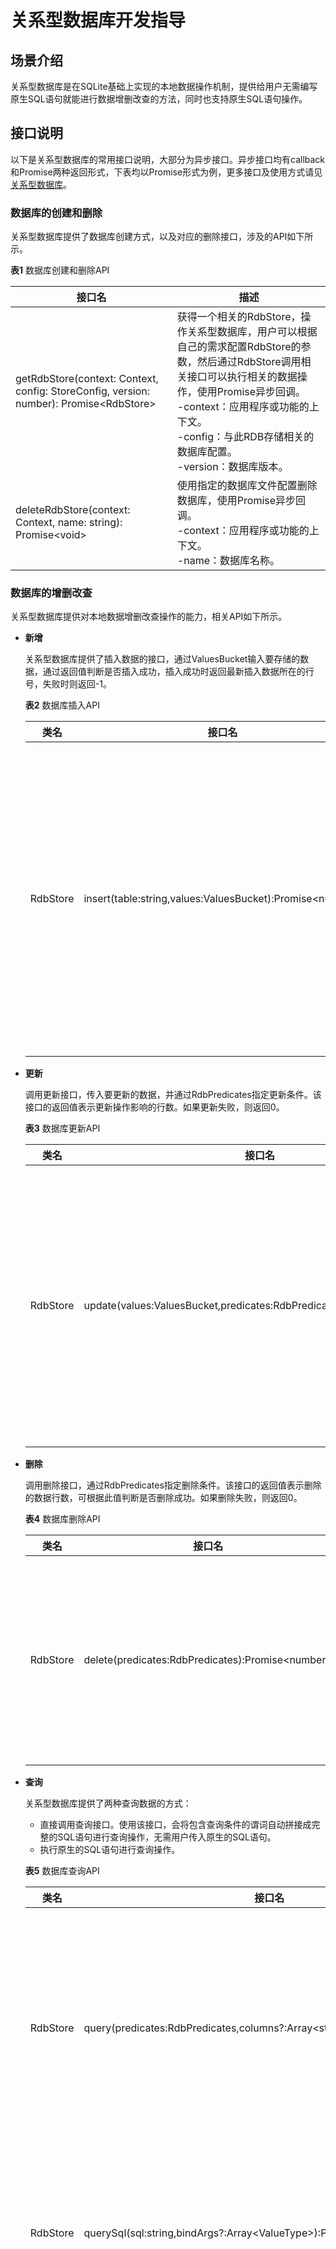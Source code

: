 # 关系型数据库开发指导

## 场景介绍

关系型数据库是在SQLite基础上实现的本地数据操作机制，提供给用户无需编写原生SQL语句就能进行数据增删改查的方法，同时也支持原生SQL语句操作。


## 接口说明

以下是关系型数据库的常用接口说明，大部分为异步接口。异步接口均有callback和Promise两种返回形式，下表均以Promise形式为例，更多接口及使用方式请见[关系型数据库](../reference/apis/js-apis-data-rdb.md)。

### 数据库的创建和删除

关系型数据库提供了数据库创建方式，以及对应的删除接口，涉及的API如下所示。

**表1** 数据库创建和删除API

| 接口名                                                       | 描述                                                         |
| ------------------------------------------------------------ | ------------------------------------------------------------ |
| getRdbStore(context: Context, config: StoreConfig, version: number): Promise&lt;RdbStore&gt; | 获得一个相关的RdbStore，操作关系型数据库，用户可以根据自己的需求配置RdbStore的参数，然后通过RdbStore调用相关接口可以执行相关的数据操作，使用Promise异步回调。<br/>-context：应用程序或功能的上下文。<br/>-config：与此RDB存储相关的数据库配置。<br/>-version：数据库版本。 |
| deleteRdbStore(context: Context, name: string): Promise&lt;void&gt; | 使用指定的数据库文件配置删除数据库，使用Promise异步回调。<br/>-context：应用程序或功能的上下文。<br/>-name：数据库名称。 |

### 数据库的增删改查

关系型数据库提供对本地数据增删改查操作的能力，相关API如下所示。

- **新增**
  
  关系型数据库提供了插入数据的接口，通过ValuesBucket输入要存储的数据，通过返回值判断是否插入成功，插入成功时返回最新插入数据所在的行号，失败时则返回-1。
  
  **表2** 数据库插入API
  
  | 类名     | 接口名                                                       | 描述                                                         |
  | -------- | ------------------------------------------------------------ | ------------------------------------------------------------ |
  | RdbStore | insert(table:string,values:ValuesBucket):Promise&lt;number&gt; | 向目标表中插入一行数据，使用Promise异步回调。<br>如果操作成功，返回行ID；否则返回-1。<br/>-table：指定的目标表名。<br/>-values：表示要插入到表中的数据行。 |
  
- **更新**
  
  调用更新接口，传入要更新的数据，并通过RdbPredicates指定更新条件。该接口的返回值表示更新操作影响的行数。如果更新失败，则返回0。
  
  **表3** 数据库更新API
  
  | 类名     | 接口名                                                       | 描述                                                         |
  | -------- | ------------------------------------------------------------ | ------------------------------------------------------------ |
  | RdbStore | update(values:ValuesBucket,predicates:RdbPredicates):Promise&lt;number&gt; | 根据RdbPredicates的指定实例对象更新数据库中的数据，使用Promise异步回调。<br>返回受影响的行数。<br/>-values：以ValuesBucket存储的要更新的数据。<br/>-predicates：表示RdbPredicates的实例对象指定的更新条件。 |
  
- **删除** 
  
  调用删除接口，通过RdbPredicates指定删除条件。该接口的返回值表示删除的数据行数，可根据此值判断是否删除成功。如果删除失败，则返回0。
  
  **表4** 数据库删除API
  
  | 类名     | 接口名                                                       | 描述                                                         |
  | -------- | ------------------------------------------------------------ | ------------------------------------------------------------ |
  | RdbStore | delete(predicates:RdbPredicates):Promise&lt;number&gt; | 根据RdbPredicates的指定实例对象从数据库中删除数据，使用Promise异步回调。<br>返回受影响的行数。 <br/>-predicates：RdbPredicates的实例对象指定的删除条件。 |
  
- **查询** 

  关系型数据库提供了两种查询数据的方式：

  - 直接调用查询接口。使用该接口，会将包含查询条件的谓词自动拼接成完整的SQL语句进行查询操作，无需用户传入原生的SQL语句。
  - 执行原生的SQL语句进行查询操作。

  **表5** 数据库查询API

  | 类名     | 接口名                                                       | 描述                                                         |
  | -------- | ------------------------------------------------------------ | ------------------------------------------------------------ |
  | RdbStore | query(predicates:RdbPredicates,columns?:Array&lt;string&gt;):Promise&lt;ResultSet&gt; | 根据指定条件查询数据库中的数据，使用Promise异步回调。<br/>-predicates：表示RdbPredicates的实例对象指定的查询条件。<br/>-columns：表示要查询的列。如果值为空，则查询应用于所有列。 |
  | RdbStore | querySql(sql:string,bindArgs?:Array&lt;ValueType&gt;):Promise&lt;ResultSet&gt; | 根据指定SQL语句查询数据库中的数据，使用Promise异步回调。<br/>-sql：指定要查询的SQL语句。<br/>-bindArgs：SQL语句中参数的值。 |
  | RdbStore | remoteQuery(device: string, table: string, predicates: RdbPredicates, columns: Array&lt;string&gt;): Promise&lt;ResultSet&gt; | 根据指定条件查询指定远程设备数据库中的数据。使用Promise异步回调。<br/>-device：指定远程查询的设备networkId。<br/>-table：指定远程查询的表名。<br/>-predicates：表示RdbPredicates的实例对象，指定查询的条件。<br/>-columns：表示要查询的列。如果值为空，则查询应用于所有列。 |

### 数据库谓词的使用

关系型数据库提供了用于设置数据库操作条件的谓词RdbPredicates，该类确定RDB中条件表达式的值是true还是false。

以下列举几个常用谓词，更多谓词的使用请见[关系型数据库谓词](../reference/apis/js-apis-data-rdb.md#rdbpredicates)。

**表6** 数据库谓词API

| 类名          | 接口名                                                       | 描述                                                         |
| ------------- | ------------------------------------------------------------ | ------------------------------------------------------------ |
| RdbPredicates | equalTo(field:string,value:ValueType):RdbPredicates | 配置谓词以匹配数据字段为ValueType且值等于指定值的字段。<br/>-field：数据库表中的列名。<br/>-value：指示要与谓词匹配的值。<br/>-RdbPredicates：返回与指定字段匹配的谓词。 |
| RdbPredicates | notEqualTo(field:string,value:ValueType):RdbPredicates | 配置谓词以匹配数据字段为ValueType且值不等于指定值的字段。<br/>-field：数据库表中的列名。<br/>-value：指示要与谓词匹配的值。<br/>-RdbPredicates：返回与指定字段匹配的谓词。 |
| RdbPredicates | or():RdbPredicates                                     | 将或条件添加到谓词中。<br/>-RdbPredicates：返回带有或条件的谓词。 |
| RdbPredicates | and():RdbPredicates                                    | 向谓词添加和条件。<br/>-RdbPredicates：返回带有和条件的谓词。 |
| RdbPredicates | contains(field:string,value:string):RdbPredicates | 配置谓词以匹配数据字段为String且value包含指定值的字段。<br/>-field：数据库表中的列名。<br/>-value：指示要与谓词匹配的值。<br/>-RdbPredicates：返回带有包含条件的谓词。 |


### 查询结果集的使用

关系型数据库提供了查询返回的结果集ResultSet，其指向查询结果中的一行数据，供用户对查询结果进行遍历和访问。

更多结果集的接口使用，请见[结果集](../reference/apis/js-apis-data-resultset.md)。

> **须知：**
> **结果集使用完后，请一定要调用close方法显式关闭。**

**表7** 结果集API

| 类名      | 接口名                                               | 描述                                       |
| --------- | ---------------------------------------------------- | ------------------------------------------ |
| ResultSet | goToFirstRow():boolean                         | 将结果集移动到第一行。                     |
| ResultSet | getString(columnIndex:number):string     | 获取当前行指定列的值，以String类型返回。   |
| ResultSet | getBlob(columnIndex:number):Uint8Array   | 获取当前行指定列的值，以字节数组形式返回。 |
| ResultSet | getDouble(columnIndex:number):number     | 获取当前行指定列的值，以double型返回。     |
| ResultSet | getLong(columnIndex:number):number     | 获取当前行指定列的值，以Long形式返回。     |
| ResultSet | close():void                                   | 关闭结果集。                               |



### 设置分布式列表

>**注意：**  在使用RdbStore的setDistributedTables、obtainDistributedTableName、sync、on、off接口时，需要请求相应的权限：ohos.permission.DISTRIBUTED_DATASYNC。

**设置分布式列表**

**表8** 设置分布式列表

| 类名     | 接口名                                                       | 描述                                                         |
| -------- | ------------------------------------------------------------ | ------------------------------------------------------------ |
| RdbStore | setDistributedTables(tables: Array\<string>): Promise\<void> | 设置分布式列表，使用Promise异步回调。<br/>-tables：要设置的分布式列表表名。 |

**根据本地表名获取指定远程设备的分布式表名**

用户根据本地表名获取指定远程设备的分布式表名。在查询远程设备数据库时，需要使用分布式表名。

**表9** 根据本地表名获取指定远程设备的分布式表名

| 类名     | 接口名                                                       | 描述                                                         |
| -------- | ------------------------------------------------------------ | ------------------------------------------------------------ |
| RdbStore | obtainDistributedTableName(device: string, table: string): Promise\<string> | 根据本地表名获取指定远程设备的分布式表名。在查询远程设备数据库时，需要使用分布式表名，使用Promise异步回调。<br/>-device：远程设备。<br/>-table：本地表名。 |

**在设备之间同步数据**

**表10** 在设备之间同步数据

| 类名     | 接口名                                                       | 描述                                                         |
| -------- | ------------------------------------------------------------ | ------------------------------------------------------------ |
| RdbStore | sync(mode: SyncMode, predicates: RdbPredicates): Promise\<Array\<[string, number]>> | 在设备之间同步数据，使用Promise异步回调。<br/>-mode：指同步模式。SYNC_MODE_PUSH 表示数据从本地设备推送到远程设备；SYNC_MODE_PULL 表示数据从远程设备拉至本地设备。<br/>-predicates：约束同步数据和设备。<br>-string：设备ID；number：每个设备同步状态，0表示成功，其他值表示失败。 |

**注册数据库的观察者**

**表11** 注册数据库的观察者

| 类名     | 接口名                                                       | 描述                                                         |
| -------- | ------------------------------------------------------------ | ------------------------------------------------------------ |
| RdbStore | on(event: 'dataChange', type: SubscribeType, observer: Callback\<Array\<string>>): void | 注册数据库的观察者。当分布式数据库中的数据发生更改时，将调用回调。<br/>-type：指在{@code SubscribeType}中定义的订阅类型；SUBSCRIBE_TYPE_REMOTE 订阅远程数据更改。<br/>-observer：指分布式数据库中数据更改事件的观察者。 |

**从数据库中删除指定类型的指定观察者**

**表12** 从数据库中删除指定类型的指定观察者

| 类名     | 接口名                                                       | 描述                                                         |
| -------- | ------------------------------------------------------------ | ------------------------------------------------------------ |
| RdbStore | off(event:'dataChange', type: SubscribeType, observer: Callback\<Array\<string>>): void; | 从数据库中删除指定类型的指定观察者，使用callback异步回调。<br/>-type：指在{@code SubscribeType}中定义的订阅类型；SUBSCRIBE_TYPE_REMOTE 订阅远程数据更改。<br/>-observer：指已注册的数据更改观察者。 |

### 数据库的备份和恢复

**备份**

**表13** 备份数据库

| 类名     | 接口名                                                       | 描述                                                         |
| -------- | ------------------------------------------------------------ | ------------------------------------------------------------ |
| RdbStore | backup(destName:string): Promise&lt;void&gt;                 | 以指定名称备份数据库，使用Promise异步回调。<br/>-destName：指定数据库的备份文件名。 |

**恢复**

**表14** 恢复数据库

| 类名     | 接口名                                                       | 描述                                                         |
| -------- | ------------------------------------------------------------ | ------------------------------------------------------------ |
| RdbStore | restore(srcName:string): Promise&lt;void&gt;                 | 从指定的数据库备份文件恢复数据库，使用Promise异步回调。<br/>-srcName：指定数据库的备份文件名。 |

**事务**

**表15** 事务

| 类名     | 接口名                  | 描述                              |
| -------- | ----------------------- | --------------------------------- |
| RdbStore | beginTransaction():void | 在开始执行SQL语句之前，开始事务。 |
| RdbStore | commit():void           | 提交已执行的SQL语句。             |
| RdbStore | rollBack():void         | 回滚已经执行的SQL语句。           |

## 开发步骤

1. 创建数据库。

   (1) 配置数据库相关信息，包括数据库的名称、存储模式、是否为只读模式等。

   (2) 初始化数据库表结构和相关数据。

   (3) 创建数据库。

   示例代码如下：

    ```js
    import data_rdb from '@ohos.data.rdb'

    const CREATE_TABLE_TEST = "CREATE TABLE IF NOT EXISTS test (" + "id INTEGER PRIMARY KEY AUTOINCREMENT, " + "name TEXT NOT NULL, " + "age INTEGER, " + "salary REAL, " + "blobType BLOB)";
    const STORE_CONFIG = {name: "rdbstore.db"}
    data_rdb.getRdbStore(this.context, STORE_CONFIG, 1, function (err, rdbStore) {
        rdbStore.executeSql(CREATE_TABLE_TEST)
        console.info('create table done.')
    })
    ```

2. 插入数据。

   (1) 构造要插入的数据，以ValuesBucket形式存储。

   (2) 调用关系型数据库提供的插入接口。

   示例代码如下：

    ```js
    var u8 = new Uint8Array([1, 2, 3])
    const valueBucket = {"name": "Tom", "age": 18, "salary": 100.5, "blobType": u8}
    let insertPromise = rdbStore.insert("test", valueBucket)
    ```

3. 查询数据。

   (1) 构造用于查询的谓词对象，设置查询条件。

   (2) 调用查询接口查询数据。

   (3) 调用结果集接口，返回查询结果。

   示例代码如下：

    ```js
    let predicates = new data_rdb.RdbPredicates("test");
    predicates.equalTo("name", "Tom")
    let promisequery = rdbStore.query(predicates)
    promisequery.then((resultSet) => {
        resultSet.goToFirstRow()
        const id = resultSet.getLong(resultSet.getColumnIndex("id"))
        const name = resultSet.getString(resultSet.getColumnIndex("name"))
        const age = resultSet.getLong(resultSet.getColumnIndex("age"))
        const salary = resultSet.getDouble(resultSet.getColumnIndex("salary"))
        const blobType = resultSet.getBlob(resultSet.getColumnIndex("blobType"))
        resultSet.close()
    })
    ```

4. 设置分布式同步表。

    (1) 权限配置文件中增加以下配置。    

    ```json
    "requestPermissions": 
      {
        "name": "ohos.permission.DISTRIBUTED_DATASYNC"
      }
    ```

    (2) 获取应用权限。

    (3) 数据库调用接口设置分布式同步列表。

    (4) 判断是否设置成功。

   示例代码如下：

    ```js
    let context = featureAbility.getContext();
    context.requestPermissionsFromUser(['ohos.permission.DISTRIBUTED_DATASYNC'], 666, function (result) {
        console.info(`result.requestCode=${result.requestCode}`)
    })
    let promise = rdbStore.setDistributedTables(["test"])
    promise.then(() => {
        console.info("setDistributedTables success.")
    }).catch((err) => {
        console.info("setDistributedTables failed.")
    })
    ```

5. 分布式数据同步。

    (1) 构造用于同步分布式表的谓词对象，指定组网内的远程设备。

    (2) 调用同步数据的接口。

    (3) 判断数据同步是否成功。

    示例代码如下：

    ```js
    let predicate = new data_rdb.RdbPredicates('test')
    predicate.inDevices(['12345678abcde'])
    let promise = rdbStore.sync(data_rdb.SyncMode.SYNC_MODE_PUSH, predicate)
    promise.then((result) => {
        console.log('sync done.')
        for (let i = 0; i < result.length; i++) {
            console.log('device=' + result[i][0] + 'status=' + result[i][1])
        }
    }).catch((err) => {
        console.log('sync failed')
    })
    ```

6. 分布式数据订阅。
  
    (1) 调用分布式数据订阅接口，注册数据库的观察者。

    (2) 当分布式数据库中的数据发生更改时，将调用回调。

    示例代码如下：

    ```js
    function storeObserver(devices) {
        for (let i = 0; i < devices.length; i++) {
            console.log('device=' + device[i] + 'data changed')
        }
    }
    try {
        rdbStore.on('dataChange', data_rdb.SubscribeType.SUBSCRIBE_TYPE_REMOTE, storeObserver)
    } catch (err) {
        console.log('register observer failed')
    }
    ```

7. 跨设备查询。
   
    (1) 根据本地表名获取指定远程设备的分布式表名。

    (2) 调用结果集接口，返回查询结果。

    示例代码如下：

    ```js
    let tableName = rdbStore.obtainDistributedTableName(deviceId, "test");
    let resultSet = rdbStore.querySql("SELECT * FROM " + tableName)
    ```
    
8. 远程查询。
   
   
   (1) 构造用于查询分布式表的谓词对象，指定组网内的远程分布式表名和设备。
   
   (2) 调用结果集接口，返回查询结果。
   
   示例代码如下：
   
    ```js
    let rdbPredicate = new data_rdb.RdbPredicates('employee')
    predicates.greaterThan("id", 0) 
    let promiseQuery = rdbStore.remoteQuery('12345678abcde', 'employee', rdbPredicate)
    promiseQuery.then((resultSet) => {
        while (resultSet.goToNextRow()) {
            let idx = resultSet.getLong(0);
            let name = resultSet.getString(1);
            let age = resultSet.getLong(2);
            console.info(idx + " " + name + " " + age);
        }
        resultSet.close();
    }).catch((err) => {
        console.info("failed to remoteQuery, err: " + err)
    })
    ```
   
9. 数据库的备份和恢复。

   (1) 调用数据库的备份接口，备份当前数据库文件。

   (2) 调用数据库的恢复接口，从数据库的备份文件恢复数据库文件。
   
   示例代码如下：

    ```js
    let promiseBackup = rdbStore.backup("dbBackup.db")
    promiseBackup.then(() => {
        console.info('Backup success.')
    }).catch((err) => {
        console.info('Backup failed, err: ' + err)
    })
    ```
    ```js
    let promiseRestore = rdbStore.restore("dbBackup.db")
    promiseRestore.then(() => {
        console.info('Restore success.')
    }).catch((err) => {
        console.info('Restore failed, err: ' + err)
    })
    ```

## 相关实例
针对关系型数据库开发，有以下相关实例可供参考：
- [`DistributedRdb`：分布式关系型数据库（eTS）（API8）（Full SDK）](https://gitee.com/openharmony/applications_app_samples/tree/master/data/DistributedRdb)
- [关系型数据库（JS）（API8）](https://gitee.com/openharmony/codelabs/tree/master/Data/JSRelationshipData)